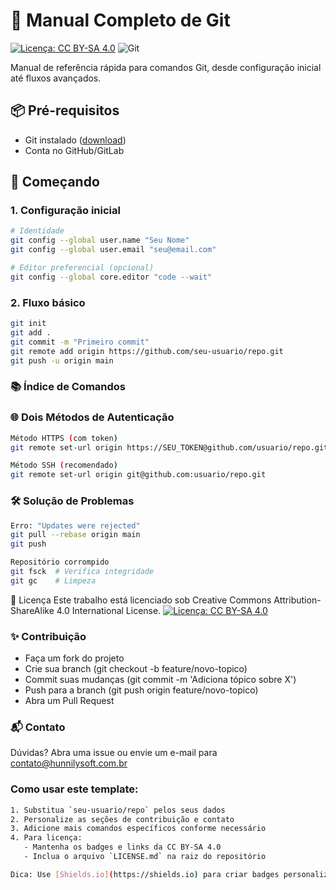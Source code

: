# 📖 Manual Completo de Git

[![Licença: CC BY-SA 4.0](https://img.shields.io/badge/License-CC_BY--SA_4.0-lightgrey.svg)](https://creativecommons.org/licenses/by-sa/4.0/)
![Git](https://img.shields.io/badge/git-%23F05033.svg?style=flat&logo=git&logoColor=white)

Manual de referência rápida para comandos Git, desde configuração inicial até fluxos avançados.

## 📦 Pré-requisitos
- Git instalado ([download](https://git-scm.com/downloads))
- Conta no GitHub/GitLab

## 🚀 Começando

### 1. Configuração inicial
```bash
# Identidade
git config --global user.name "Seu Nome"
git config --global user.email "seu@email.com"
```
```bash
# Editor preferencial (opcional)
git config --global core.editor "code --wait"
```
### 2. Fluxo básico

```bash
git init
git add .
git commit -m "Primeiro commit"
git remote add origin https://github.com/seu-usuario/repo.git
git push -u origin main
```
### 📚 Índice de Comandos

### 🌐 Dois Métodos de Autenticação
```bash
Método HTTPS (com token)
git remote set-url origin https://SEU_TOKEN@github.com/usuario/repo.git
```
```bash
Método SSH (recomendado)
git remote set-url origin git@github.com:usuario/repo.git
```
### 🛠️ Solução de Problemas
```bash
Erro: "Updates were rejected"
git pull --rebase origin main
git push
```

```bash
Repositório corrompido
git fsck  # Verifica integridade
git gc    # Limpeza
```

📜 Licença
Este trabalho está licenciado sob Creative Commons Attribution-ShareAlike 4.0 International License.
[![Licença: CC BY-SA 4.0](https://img.shields.io/badge/License-CC_BY--SA_4.0-lightgrey.svg)](https://creativecommons.org/licenses/by-sa/4.0/)


### ✨ Contribuição
- Faça um fork do projeto
- Crie sua branch (git checkout -b feature/novo-topico)
- Commit suas mudanças (git commit -m 'Adiciona tópico sobre X')
- Push para a branch (git push origin feature/novo-topico)
- Abra um Pull Request

### 📬 Contato
Dúvidas? Abra uma issue ou envie um e-mail para contato@hunnilysoft.com.br


### Como usar este template:
```bash
1. Substitua `seu-usuario/repo` pelos seus dados
2. Personalize as seções de contribuição e contato
3. Adicione mais comandos específicos conforme necessário
4. Para licença:
   - Mantenha os badges e links da CC BY-SA 4.0
   - Inclua o arquivo `LICENSE.md` na raiz do repositório

Dica: Use [Shields.io](https://shields.io) para criar badges personalizados!
```
